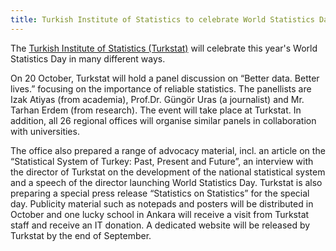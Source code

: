 ```yaml
---
title: Turkish Institute of Statistics to celebrate World Statistics Day
---
```


The <a href="http://www.turkstat.gov.tr/" target="_blank" >Turkish Institute of Statistics (Turkstat)</a> will celebrate this year's World Statistics Day in many different ways.

On 20 October, Turkstat will hold a panel discussion on “Better data. Better lives.” focusing on the importance of reliable statistics.  The panellists are Izak Atiyas (from academia), Prof.Dr. Güngör Uras (a journalist) and Mr. Tarhan Erdem (from research). The event will take place at Turkstat. In addition, all 26 regional offices will organise similar panels in collaboration with universities.

The office also prepared a range of advocacy material, incl. an article on the “Statistical System of Turkey: Past, Present and Future”, an interview with the director of Turkstat on the development of the national statistical system and a speech of the director launching World Statistics Day. Turkstat is also preparing a special press release “Statistics on Statistics” for the special day. Publicity material such as notepads and posters will be distributed in October and one lucky school in Ankara will receive a visit from Turkstat staff and receive an IT donation.  A dedicated website will be released by Turkstat by the end of September. 
